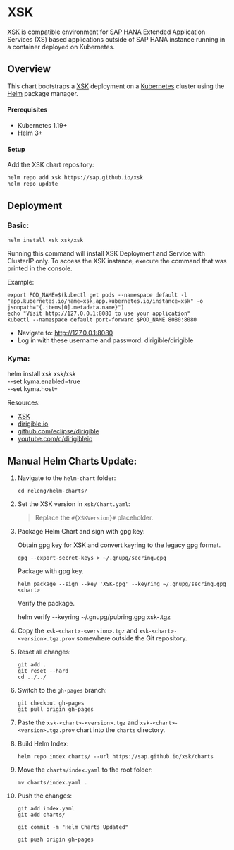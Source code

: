 # XSK

[XSK](https://github.com/sap/xsk) is compatible environment for SAP HANA Extended Application Services (XS) based applications outside of SAP HANA instance running in a container deployed on Kubernetes.

## Overview

This chart bootstraps a [XSK](https://github.com/sap/xsk) deployment on a [Kubernetes](http://kubernetes.io) cluster using the [Helm](https://helm.sh) package manager.

#### Prerequisites

- Kubernetes 1.19+
- Helm 3+

#### Setup

Add the XSK chart repository:

```
helm repo add xsk https://sap.github.io/xsk
helm repo update
```

## Deployment

### Basic:

```
helm install xsk xsk/xsk
```
Running this command will install XSK Deployment and Service with ClusterIP only. To access the XSK instance, execute the command that was printed in the console.

Example:

```
export POD_NAME=$(kubectl get pods --namespace default -l "app.kubernetes.io/name=xsk,app.kubernetes.io/instance=xsk" -o jsonpath="{.items[0].metadata.name}")
echo "Visit http://127.0.0.1:8080 to use your application"
kubectl --namespace default port-forward $POD_NAME 8080:8080    
```
* Navigate to: http://127.0.0.1:8080
* Log in with these username and password: dirigible/dirigible

### Kyma:
helm install xsk xsk/xsk \
--set kyma.enabled=true \
--set kyma.host=<kyma-host>


Resources:
- [XSK](https://github.com/SAP/xsk)
- [dirigible.io](https://www.dirigible.io)
- [github.com/eclipse/dirigible](https://github.com/eclipse/dirigible)
- [youtube.com/c/dirigibleio](https://www.youtube.com/c/dirigibleio)


## Manual Helm Charts Update:

1. Navigate to the `helm-chart` folder:
    ```
    cd releng/helm-charts/
    ```
1. Set the XSK version in `xsk/Chart.yaml`:

    > Replace the `#{XSKVersion}#` placeholder.

1. Package Helm Chart and sign with gpg key:

    Obtain gpg key for XSK and convert keyring to the legacy gpg format.

    `gpg --export-secret-keys > ~/.gnupg/secring.gpg`

    Package with gpg key.

    `helm package --sign --key 'XSK-gpg' --keyring ~/.gnupg/secring.gpg <chart>`

    Verify the package.

    helm verify --keyring ~/.gnupg/pubring.gpg xsk-<version>.tgz

1. Copy the `xsk-<chart>-<version>.tgz` and `xsk-<chart>-<version>.tgz.prov` somewhere outside the Git repository.

1. Reset all changes:

    ```
    git add .
    git reset --hard
    cd ../../
    ```

1. Switch to the `gh-pages` branch:

    ```
    git checkout gh-pages
    git pull origin gh-pages
    ```

1. Paste the `xsk-<chart>-<version>.tgz` and `xsk-<chart>-<version>.tgz.prov` chart into the `charts` directory.

1. Build Helm Index:

    ```
    helm repo index charts/ --url https://sap.github.io/xsk/charts
    ```

1. Move the `charts/index.yaml` to the root folder:

    ```
    mv charts/index.yaml .
    ```

1. Push the changes:

    ```
    git add index.yaml
    git add charts/

    git commit -m "Helm Charts Updated"

    git push origin gh-pages
    ```